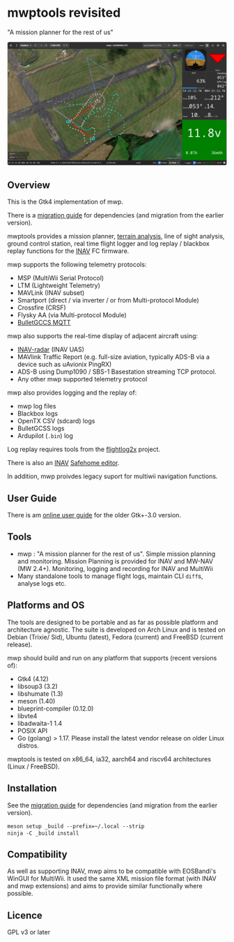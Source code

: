 mwptools revisited
==================

"A mission planner for the rest of us"

![mwp](docs/assets/mwp4.png)

## Overview

This is the Gtk4 implementation of mwp.

There is a [migration guide](docs/mwp-Gtk4-migration-guide.md) for dependencies (and migration from the earlier version).

mwptools provides a mission planner, [terrain analysis](https://github.com/stronnag/mwptools/wiki/Mission-Elevation-Plot-and-Terrain-Analysis), line of sight analysis, ground control station, real time flight logger and log replay / blackbox replay functions for the [INAV](https://github.com/iNavFlight/inav) FC firmware.

mwp supports the following telemetry protocols:

* MSP (MultiWii Serial Protocol)
* LTM (Lightweight Telemetry)
* MAVLink (INAV subset)
* Smartport (direct /  via inverter / or from Multi-protocol Module)
* Crossfire (CRSF)
* Flysky AA (via Multi-protocol Module)
* [BulletGCCS MQTT](https://github.com/stronnag/mwptools/wiki/mqtt---bulletgcss-telemetry)

mwp also supports the real-time display of adjacent aircraft using:

* [INAV-radar](https://github.com/OlivierC-FR/ESP32-INAV-Radar/) (INAV UAS)
* MAVlink Traffic Report (e.g. full-size aviation, typically ADS-B via a device such as uAvionix PingRX)
* ADS-B using Dump1090 /  SBS-1 Basestation streaming TCP protocol.
* Any other mwp supported telemetry protocol

mwp also provides logging and the replay of:

* mwp log files
* Blackbox logs
* OpenTX CSV (sdcard) logs
* BulletGCSS logs
* Ardupilot (`.bin`) log

Log replay requires tools from the [flightlog2x](https://github.com/stronnag/bbl2kml) project.

There is also an [INAV](https://github.com/iNavFlight/inav) [Safehome editor](https://github.com/stronnag/mwptools/wiki/mwp-safehomes-editor).

In addition, mwp proivdes legacy suport for multiwii navigation functions.

## User Guide

There is am [online user guide](https://stronnag.github.io/mwptools/) for the older Gtk+-3.0 version.

## Tools

 * mwp : "A mission planner for the rest of us". Simple mission planning and monitoring. Mission Planning is provided for INAV and MW-NAV (MW 2.4+). Monitoring, logging and recording for INAV and MultiWii
 * Many standalone tools to manage flight logs, maintain CLI `diff`s, analyse logs etc.

## Platforms and OS

The tools are designed to be portable and as far as possible platform and architecture agnostic. The suite is developed on Arch Linux and is tested on Debian (Trixie/ Sid), Ubuntu (latest), Fedora (current)  and FreeBSD (current release).

mwp should  build and run on any platform that supports (recent versions of):

 * Gtk4 (4.12)
 * libsoup3 (3.2)
 * libshumate (1.3)
 * meson (1.40)
 * blueprint-compiler (0.12.0)
 * libvte4
 * libadwaita-1 1.4
 * POSIX API
 * Go (golang) > 1.17. Please install the latest vendor release on older Linux distros.

mwptools is tested on x86_64, ia32, aarch64 and riscv64 architectures (Linux / FreeBSD).

## Installation

See the [migration guide](docs/mwp-Gtk4-migration-guide.md) for dependencies (and migration from the earlier version).

```
meson setup _build --prefix=~/.local --strip
ninja -C _build install
```
## Compatibility

As well as supporting INAV, mwp aims to be compatible with EOSBandi's WinGUI for MultiWii. It used the same XML mission file format (with INAV and mwp extensions) and aims to provide similar functionally where possible.

## Licence

GPL v3 or later
